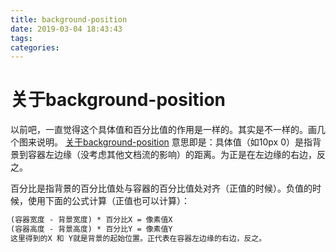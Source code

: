 ```yaml
---
title: background-position
date: 2019-03-04 18:43:43
tags:
categories:
---
```


# 关于background-position
以前吧，一直觉得这个具体值和百分比值的作用是一样的。其实是不一样的。画几个图来说明。
[关于background-position](/images/p1-position.png)
意思即是：具体值（如10px 0）是指背景到容器左边缘（没考虑其他文档流的影响）的距离。为正是在左边缘的右边，反之。

百分比是指背景的百分比值处与容器的百分比值处对齐（正值的时候）。负值的时候，使用下面的公式计算（正值也可以计算）：
```txt
(容器宽度 - 背景宽度) * 百分比X = 像素值X
(容器高度 - 背景高度) * 百分比Y = 像素值Y
这里得到的X 和 Y就是背景的起始位置。正代表在容器左边缘的右边，反之。
```